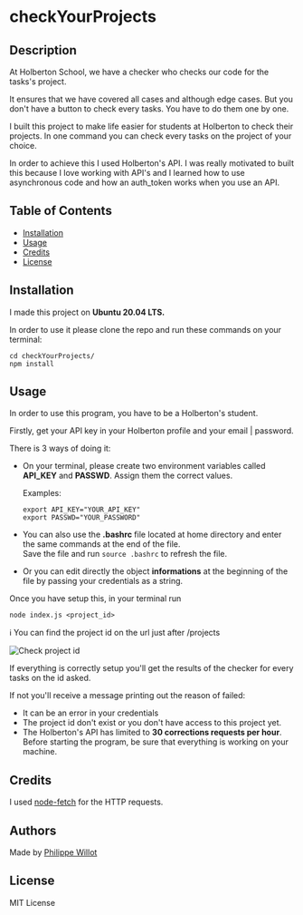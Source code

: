 # checkYourProjects

## Description

At Holberton School, we have a checker who checks our code for the tasks's project.

It ensures that we have covered all cases and although edge cases. But you don't have a button to check every tasks. You have to do them one by one.

I built this project to make life easier for students at Holberton to check their projects. In one command you can check every tasks on the project of your choice.

In order to achieve this I used Holberton's API.
I was really motivated to built this because I love working with API's and I learned how to use asynchronous code and how an auth_token works when you use an API.

## Table of Contents

- [Installation](#installation)
- [Usage](#usage)
- [Credits](#credits)
- [License](#license)

## Installation

I made this project on **Ubuntu 20.04 LTS.**

In order to use it please clone the repo and run these commands on your terminal:

```
cd checkYourProjects/
npm install
```

## Usage

In order to use this program, you have to be a Holberton's student.

Firstly, get your API key in your Holberton profile and your email | password.

There is 3 ways of doing it:

- On your terminal, please create two environment variables called **API_KEY** and **PASSWD**. Assign them the correct values.

  Examples:

  ```
  export API_KEY="YOUR_API_KEY"
  export PASSWD="YOUR_PASSWORD"
  ```

- You can also use the **.bashrc** file located at home directory and enter the same commands at the end of the file.\
  Save the file and run `source .bashrc` to refresh the file.

- Or you can edit directly the object **informations** at the beginning of the file by passing your credentials as a string.

Once you have setup this, in your terminal run

```
node index.js <project_id>
```

:information_source: You can find the project id on the url just after /projects

![Check project id](https://i.imgur.com/ekEhKZY.png)

If everything is correctly setup you'll get the results of the checker for every tasks on the id asked.

If not you'll receive a message printing out the reason of failed:

- It can be an error in your credentials
- The project id don't exist or you don't have access to this project yet.
- The Holberton's API has limited to **30 corrections requests per hour**. Before starting the program, be sure that everything is working on your machine.

## Credits

I used [node-fetch](https://www.npmjs.com/package/node-fetch) for the HTTP requests.

## Authors

Made by [Philippe Willot](https://github.com/phwillot/)

## License

MIT License
